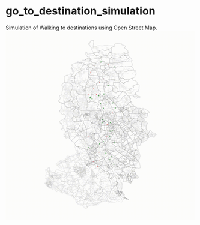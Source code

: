 # go_to_destination_simulation
Simulation of Walking to destinations using Open Street Map. 
![audio_visualizer](https://github.com/ragAgar/geopandas_go_to_destination_simulation/blob/master/save/to_github_readme.gif)
